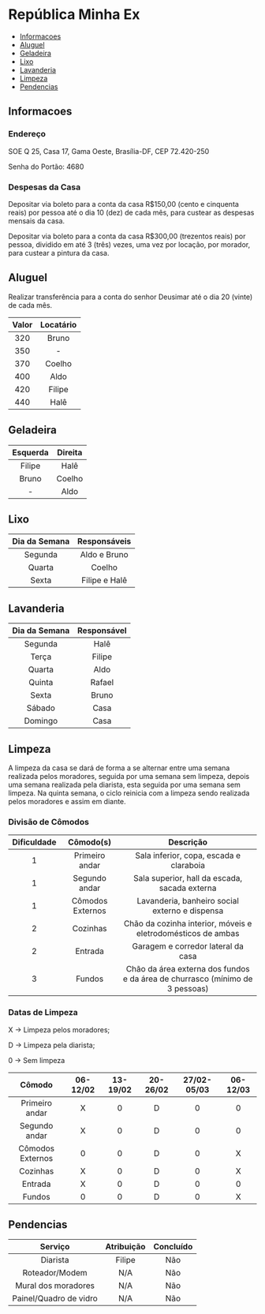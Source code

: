 # República Minha Ex

* [Informacoes](#informacoes)
* [Aluguel](#aluguel)
* [Geladeira](#geladeira)
* [Lixo](#lixo)
* [Lavanderia](#lavanderia)
* [Limpeza](#limpeza)
* [Pendencias](#pendencias)

## Informacoes

### Endereço
SOE Q 25, Casa 17, Gama Oeste, Brasília-DF, CEP 72.420-250

Senha do Portão: 4680

### Despesas da Casa

Depositar via boleto para a conta da casa R$150,00 (cento e cinquenta reais) por pessoa até o dia 10 (dez) de cada mês, para custear as despesas mensais da casa.

Depositar via boleto para a conta da casa R$300,00 (trezentos reais) por pessoa, dividido em até 3 (três) vezes, uma vez por locação, por morador, para custear a pintura da casa.

## Aluguel

Realizar transferência para a conta do senhor Deusimar até o dia 20 (vinte) de cada mês.

|Valor|Locatário|
|:-:|:-:|
|320|Bruno|
|350| - |
|370|Coelho|
|400|Aldo|
|420|Filipe|
|440|Halê|

## Geladeira

|Esquerda|Direita|
|:-:|:-:|
|Filipe|Halê|
|Bruno|Coelho|
|-|Aldo|

## Lixo

|Dia da Semana|Responsáveis|
|:-:|:-:|
|Segunda|Aldo e Bruno|
|Quarta|Coelho|
|Sexta|Filipe e Halê|

## Lavanderia

|Dia da Semana|Responsável|
|:-:|:-:|
|Segunda|Halê|
|Terça|Filipe|
|Quarta|Aldo|
|Quinta|Rafael|
|Sexta|Bruno|
|Sábado| Casa |
|Domingo| Casa |

## Limpeza

A limpeza da casa se dará de forma a se alternar entre uma semana realizada pelos moradores, seguida por uma semana sem limpeza, depois uma semana realizada pela diarista, esta seguida por uma semana sem limpeza. Na quinta semana, o ciclo reinicia com a limpeza sendo realizada pelos moradores e assim em diante.

### Divisão de Cômodos

|Dificuldade|Cômodo(s)|Descrição|
|:-:|:-:|:-:|
|1|Primeiro andar|Sala inferior, copa, escada e claraboia|
|1|Segundo andar|Sala superior, hall da escada, sacada externa|
|1|Cômodos Externos|Lavanderia, banheiro social externo e dispensa|
|2|Cozinhas|Chão da cozinha interior, móveis e eletrodomésticos de ambas|
|2|Entrada|Garagem e corredor lateral da casa|
|3|Fundos|Chão da área externa dos fundos e da área de churrasco (mínimo de 3 pessoas)|

### Datas de Limpeza

X -> Limpeza pelos moradores;

D -> Limpeza pela diarista;

0 -> Sem limpeza

|Cômodo|06-12/02|13-19/02|20-26/02|27/02-05/03|06-12/03|
|:-:|:-:|:-:|:-:|:-:|:-:|
|Primeiro andar|X|0|D|0|0|
|Segundo andar|X|0|D|0|0|
|Cômodos Externos|0|0|D|0|X|
|Cozinhas|X|0|D|0|X|
|Entrada|X|0|D|0|0|
|Fundos|0|0|D|0|X|

## Pendencias

|Serviço|Atribuição|Concluído|
|:-:|:-:|:-:|
|Diarista|Filipe|Não|
|Roteador/Modem|N/A|Não|
|Mural dos moradores|N/A|Não|
|Painel/Quadro de vidro|N/A|Não|
